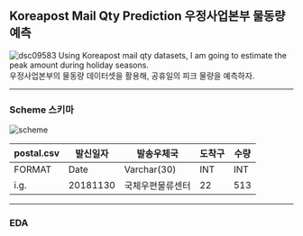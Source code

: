 ## Koreapost Mail Qty Prediction 우정사업본부 물동량 예측


![dsc09583](https://user-images.githubusercontent.com/44127360/51583207-cc5c8a80-1f12-11e9-95f3-7009e88e34da.JPG)
Using Koreapost mail qty datasets, I am going to estimate the peak amount during holiday seasons.  
우정사업본부의 물동량 데이터셋을 활용해, 공휴일의 피크 물량을 예측하자.

---

### Scheme 스키마
![scheme](https://user-images.githubusercontent.com/44127360/51583961-6f62d380-1f16-11e9-9139-dbd0cce334d9.png)

| postal.csv | 발신일자 |  발송우체국      | 도착구 | 수량 |
|------------|----------|------------------|--------|------|
| FORMAT     | Date     | Varchar(30)      | INT    | INT  |
| i.g.       | 20181130 | 국체우편물류센터 | 22     | 513  |


---
### EDA
